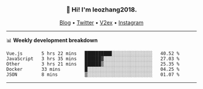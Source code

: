 <h3 align="center">👋 Hi! I'm leozhang2018.</h3>
<p align="center">
  <a href="https://code.leozhang2018.me">Blog</a> •
  <a href="https://twitter.com/leozhang2018">Twitter</a> •
  <a href="https://www.v2ex.com/member/leozhang">V2ex</a> •
  <a href="https://www.instagram.com/leozhanghere">Instagram</a>
</p>

-------

📊 **Weekly development breakdown**
<!--START_SECTION:waka-->
```text
Vue.js       5 hrs 22 mins   ██████████░░░░░░░░░░░░░░░   40.52 % 
JavaScript   3 hrs 35 mins   ██████▓░░░░░░░░░░░░░░░░░░   27.03 % 
Other        3 hrs 21 mins   ██████▒░░░░░░░░░░░░░░░░░░   25.35 % 
Docker       33 mins         █░░░░░░░░░░░░░░░░░░░░░░░░   04.25 % 
JSON         8 mins          ▒░░░░░░░░░░░░░░░░░░░░░░░░   01.07 % 
```
<!--END_SECTION:waka-->
-------
